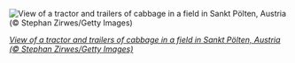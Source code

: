 
![View of a tractor and trailers of cabbage in a field in Sankt Pölten, Austria (© Stephan Zirwes/Getty Images)](https://cn.bing.com//th?id=OHR.WorldFoodDay_EN-US1932305468_1920x1080.jpg&rf=LaDigue_1920x1080.jpg&pid=hp)

*[View of a tractor and trailers of cabbage in a field in Sankt Pölten, Austria (© Stephan Zirwes/Getty Images)](https://www.bing.com/search?q=world+food+day&form=hpcapt&filters=HpDate%3a%2220201016_0700%22)*
